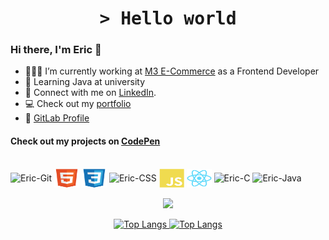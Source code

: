 <h1 align="center">
    <tt>> Hello world</tt>
</h1>

### Hi there, I'm Eric 👋

- 👨🏻‍💻 I’m currently working at [M3 E-Commerce](https://m3ecommerce.com/) as a Frontend Developer
- 🎒 Learning Java at university 
- 👤 Connect with me on [LinkedIn](https://www.linkedin.com/in/eric-pinheiro-2118a8227/).
- 💻 Check out my [portfolio](https://ericfariaspinheiro.github.io/webPortfolio/)
- 🦊 [GitLab Profile](https://gitlab.com/ericfariaspinheiro)

#### Check out my projects on [CodePen](https://codepen.io/ericfariaz)

<div style="display: inline_block"><br>
  <img align="center" alt="Eric-Git" height="30" width="40" src="https://raw.githubusercontent.com/jmnote/z-icons/master/svg/git.svg">
  <img align="center" alt="Eric-HTML" height="30" width="40" src="https://raw.githubusercontent.com/devicons/devicon/master/icons/html5/html5-original.svg">
  <img align="center" alt="Eric-CSS" height="30" width="40" src="https://raw.githubusercontent.com/devicons/devicon/master/icons/css3/css3-original.svg">
  <img align="center" alt="Eric-CSS" height="30" width="40" src="https://raw.githubusercontent.com/jmnote/z-icons/master/svg/bootstrap.svg">
  <img align="center" alt="Rafa-Js" height="30" width="40" src="https://raw.githubusercontent.com/devicons/devicon/master/icons/javascript/javascript-plain.svg">
  <img align="center" alt="Eric-React" height="30" width="40" src="https://raw.githubusercontent.com/devicons/devicon/master/icons/react/react-original.svg">
  <img align="center" alt="Eric-C" height="30" width="40" src="https://raw.githubusercontent.com/jmnote/z-icons/master/svg/c.svg">
  <img align="center" alt="Eric-Java" height="30" width="40" src="https://cdn.jsdelivr.net/gh/devicons/devicon/icons/java/java-original.svg" />
</div>  
<br/>
<div align="center">
  <a href="https://github.com/ericfariaspinheiro">
  <img height="180em" src="https://github-readme-stats.vercel.app/api?username=ericfariaspinheiro&show_icons=true&theme=highcontrast&include_all_commits=false&count_private=true"/>
  <br/>
   
  ![Top Langs](https://github-readme-stats.vercel.app/api/top-langs/?username=ericfariaspinheiro&theme=tokyonight)
  [![Top Langs](https://github-readme-stats.vercel.app/api/top-langs/?username=ericfariaspinheiro)](https://github.com/anuraghazra/github-readme-stats)
</div>

